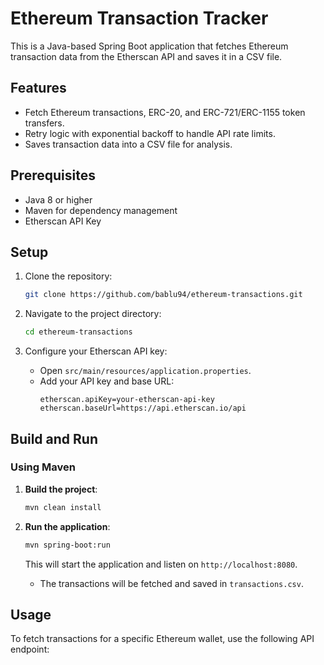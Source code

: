 # Ethereum Transaction Tracker

This is a Java-based Spring Boot application that fetches Ethereum transaction data from the Etherscan API and saves it in a CSV file.

## Features
- Fetch Ethereum transactions, ERC-20, and ERC-721/ERC-1155 token transfers.
- Retry logic with exponential backoff to handle API rate limits.
- Saves transaction data into a CSV file for analysis.

## Prerequisites
- Java 8 or higher
- Maven for dependency management
- Etherscan API Key

## Setup

1. Clone the repository:
    ```bash
    git clone https://github.com/bablu94/ethereum-transactions.git
    ```

2. Navigate to the project directory:
    ```bash
    cd ethereum-transactions
    ```

3. Configure your Etherscan API key:
   - Open `src/main/resources/application.properties`.
   - Add your API key and base URL:
     ```properties
     etherscan.apiKey=your-etherscan-api-key
     etherscan.baseUrl=https://api.etherscan.io/api
     ```

## Build and Run

### Using Maven
1. **Build the project**:
    ```bash
    mvn clean install
    ```

2. **Run the application**:
    ```bash
    mvn spring-boot:run
    ```

   This will start the application and listen on `http://localhost:8080`.
   - The transactions will be fetched and saved in `transactions.csv`.

## Usage

To fetch transactions for a specific Ethereum wallet, use the following API endpoint:
